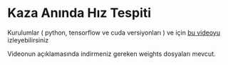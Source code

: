 # Kaza Anında Hız Tespiti

Kurulumlar ( python, tensorflow ve cuda versiyonları ) ve için <ins>[bu videoyu](https://www.youtube.com/watch?v=zi-62z-3c4U) </ins> izleyebilirsiniz

Videonun açıklamasında indirmeniz gereken weights dosyaları mevcut.






